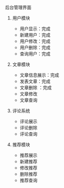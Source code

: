 后台管理界面

1. 用户模块
	- 用户显示：完成
	- 新建用户：完成
	- 用户修改：完成
	- 用户删除：完成
	- 查询用户：完成

2. 文章模块
	- 文章信息展示：完成
	- 发表文章：完成
	- 文章删除 ：完成
	- 文章修改
	- 文章查询

3. 评论系统
	- 评论展示
	- 评论删除
	- 评论查询

4. 推荐模块
	- 推荐展示
	- 新建推荐
	- 修改推荐
	- 删除推荐
	- 推荐查询